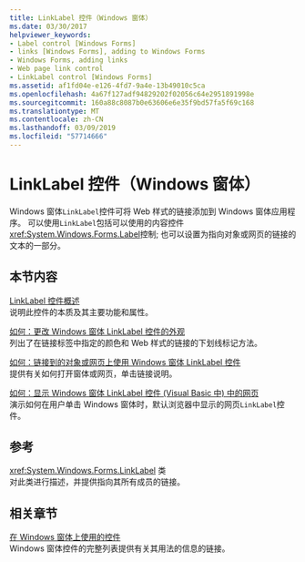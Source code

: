 ```yaml
---
title: LinkLabel 控件（Windows 窗体）
ms.date: 03/30/2017
helpviewer_keywords:
- Label control [Windows Forms]
- links [Windows Forms], adding to Windows Forms
- Windows Forms, adding links
- Web page link control
- LinkLabel control [Windows Forms]
ms.assetid: af1fd04e-e126-4fd7-9a4e-13b49010c5ca
ms.openlocfilehash: 4a67f127adf94829202f02056c64e2951891998e
ms.sourcegitcommit: 160a88c8087b0e63606e6e35f9bd57fa5f69c168
ms.translationtype: MT
ms.contentlocale: zh-CN
ms.lasthandoff: 03/09/2019
ms.locfileid: "57714666"
---
```

# <a name="linklabel-control-windows-forms"></a>LinkLabel 控件（Windows 窗体）
Windows 窗体`LinkLabel`控件可将 Web 样式的链接添加到 Windows 窗体应用程序。 可以使用`LinkLabel`包括可以使用的内容控件<xref:System.Windows.Forms.Label>控制; 也可以设置为指向对象或网页的链接的文本的一部分。  
  
## <a name="in-this-section"></a>本节内容  
 [LinkLabel 控件概述](linklabel-control-overview-windows-forms.md)  
 说明此控件的本质及其主要功能和属性。  
  
 [如何：更改 Windows 窗体 LinkLabel 控件的外观](how-to-change-the-appearance-of-the-windows-forms-linklabel-control.md)  
 列出了在链接标签中指定的颜色和 Web 样式的链接的下划线标记方法。  
  
 [如何：链接到的对象或网页上使用 Windows 窗体 LinkLabel 控件](link-to-an-object-or-web-page-with-wf-linklabel-control.md)  
 提供有关如何打开窗体或网页，单击链接说明。  
  
 [如何：显示 Windows 窗体 LinkLabel 控件 (Visual Basic 中) 中的网页](display-a-web-page-from-a-wf-linklabel-control-visual-basic.md)  
 演示如何在用户单击 Windows 窗体时，默认浏览器中显示的网页`LinkLabel`控件。  
  
## <a name="reference"></a>参考  
 <xref:System.Windows.Forms.LinkLabel> 类  
 对此类进行描述，并提供指向其所有成员的链接。  
  
## <a name="related-sections"></a>相关章节  
 [在 Windows 窗体上使用的控件](controls-to-use-on-windows-forms.md)  
 Windows 窗体控件的完整列表提供有关其用法的信息的链接。
